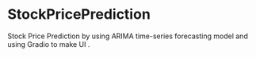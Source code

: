 # StockPricePrediction
Stock Price Prediction by using ARIMA time-series forecasting model and using Gradio to make UI .
